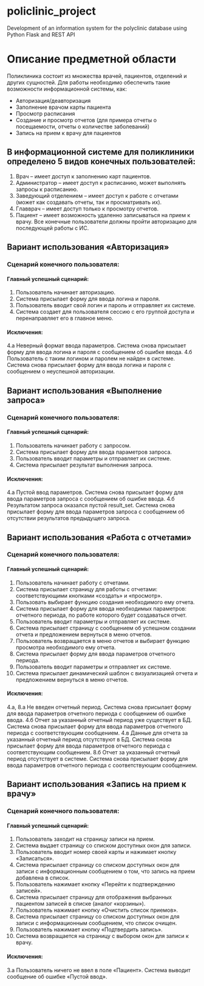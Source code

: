 # policlinic_project
Development of an information system for the polyclinic database using Python Flask and REST API

# Описание предметной области

Поликлиника состоит из множества врачей, пациентов, отделений и других сущностей. Для работы необходимо обеспечить такие возможности информационной системы, как:
- Авторизация/деавторизация
- Заполнение врачом карты пациента
- Просмотр расписания
- Создание и просмотр отчетов (для примера отчеты о посещаемости, отчеты о количестве заболеваний)
- Запись на прием к врачу для пациентов

## В информационной системе для поликлиники определено 5 видов конечных пользователей:
1. Врач – имеет доступ к заполнению карт пациентов.
2. Администратор – имеет доступ к расписанию, может выполнять запросы к расписанию.
3. Заведующий отделением – имеет доступ к работе с отчетами (может как создавать отчеты, так и просматривать их).
4. Главврач – имеет доступ только к просмотру отчетов.
5. Пациент – имеет возможность удаленно записываться на прием к врачу.
Все конечные пользователи должны пройти авторизацию для последующей работы с ИС.

## Вариант использования «Авторизация»
### Сценарий конечного пользователя:
#### Главный успешный сценарий:
1. Пользователь начинает авторизацию.
2. Система присылает форму для ввода логина и пароля.
3. Пользователь вводит свой логин и пароль и отправляет их системе.
4. Система создает для пользователя сессию с его группой доступа и перенаправляет его в главное меню.
#### Исключения:
  4.a Неверный формат ввода параметров. Система снова присылает форму для ввода логина и пароля с сообщением об ошибке ввода.
  4.б Пользователь с таким логином и паролем не найден в системе. Система снова присылает форму для ввода логина и пароля с сообщением о неуспешной авторизации.

## Вариант использования «Выполнение запроса»
### Сценарий конечного пользователя:
#### Главный успешный сценарий:
1. Пользователь начинает работу с запросом.
2. Система присылает форму для ввода параметров запроса.
3. Пользователь вводит параметры и отправляет их системе.
4. Система присылает результат выполнения запроса.
#### Исключения:
4.a Пустой ввод параметров. Система снова присылает форму для ввода параметров запроса с сообщением об ошибке ввода.
4.б Результатом запроса оказался пустой result_set. Система снова присылает форму для ввода параметров запроса с сообщением об отсутствии результатов предыдущего запроса.

## Вариант использования «Работа с отчетами»
### Сценарий конечного пользователя:
#### Главный успешный сценарий:
1. Пользователь начинает работу с отчетами.
2. Система присылает страницу для работы с отчетами: соответствующими кнопками «создать» и «просмотр».
3. Пользовать выбирает функцию создания необходимого ему отчета.
4. Система присылает форму для ввода необходимых параметров: отчетного периода, по работе которого будет создаваться отчет.
5. Пользователь вводит параметры и отправляет их системе.
6. Система присылает страницу с сообщением об успешном создании отчета и предложением вернуться в меню отчетов.
7. Пользователь возвращается в меню отчетов и выбирает функцию просмотра необходимого ему отчета.
8. Система присылает форму для ввода параметров отчетного периода.
9. Пользователь вводит параметры и отправляет их системе.
10. Система присылает динамический шаблон с визуализацией отчета и предложением вернуться в меню отчетов.
#### Исключения:
4.a,
8.a Не введен отчетный период. Система снова присылает форму для ввода параметров отчетного периода с сообщением об ошибке ввода.
4.б Отчет за указанный отчетный период уже существует в БД. Система снова присылает форму для ввода параметров отчетного периода с соответствующим сообщением.
4.в Данные для отчета за указанный отчетный период отсутствуют в БД. Система снова присылает форму для ввода параметров отчетного периода с соответствующим сообщением.
8.б Отчет за указанный отчетный период отсутствует в системе. Система снова присылает форму для ввода параметров отчетного периода с соответствующим сообщением.

## Вариант использования «Запись на прием к врачу»
### Сценарий конечного пользователя:
#### Главный успешный сценарий:
1. Пользователь заходит на страницу записи на прием.
2. Система выдает страницу со списком доступных окон для записи.
3. Пользователь вводит номер своей карты и нажимает кнопку «Записаться».
4. Система присылает страницу со списком доступных окон для записи с информационным сообщением о том, что запись на прием добавлена в список.
5. Пользователь нажимает кнопку «Перейти к подтверждению записей».
6. Система присылает страницу для отображения выбранных пациентом записей в списке (аналог «корзины»).
7. Пользователь нажимает кнопку «Очистить список приемов».
8. Система присылает страницу со списком доступных окон для записи с информационным сообщением, что список очищен.
9. Пользователь нажимает кнопку «Подтвердить запись».
10. Система возвращается на страницу с выбором окон для записи к врачу.
#### Исключения:
3.а Пользователь ничего не ввел в поле «Пациент». Система выводит сообщение об ошибке «Пустой ввод».
